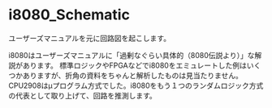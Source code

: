 # i8080_Schematic
ユーザーズマニュアルを元に回路図を起こします。

i8080はユーザーズマニュアルに「過剰なぐらい具体的（8080伝説より）」な解説があります。
標準ロジックやFPGAなどでi8080をエミュレートした例はいくつかありますが、折角の資料をちゃんと解析したものは見当たりません。
CPU2908はμプログラム方式でした。i8080をもう１つのランダムロジック方式の代表として取り上げて、回路を推測します。


